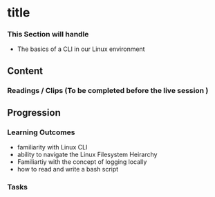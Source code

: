 # title
### This Section will handle
- The basics of a CLI in our Linux environment

## Content
### Readings / Clips (To be completed before the live session )

## Progression 
### Learning Outcomes 
- familiarity with Linux CLI
- ability to navigate the Linux Filesystem Heirarchy
- Familiartiy with the concept of logging locally
- how to read and write a bash script
### Tasks 


  

